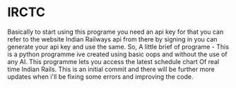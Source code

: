 # IRCTC
Basically to start using this programe you need an api key for that you can refer to the website Indian Railways api from there by signing in you can generate your api key and use the same.
So,
A little brief of programe - This is a python programme ive created using basic oops and without the use of any AI. This programme lets you access the latest schedule chart Of real time Indian Rails.
This is an initial commit and there will be further more updates when i'll be fixing some errors and improving the code.
